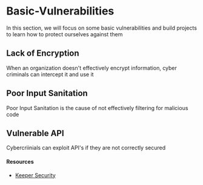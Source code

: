 # Basic-Vulnerabilities
In this section, we will focus on some basic vulnerabilities and build projects to learn how to protect ourselves against them

## Lack of Encryption
When an organization doesn't effectively encrypt information, cyber criminals can intercept it and use it

## Poor Input Sanitation
Poor Input Sanitation is the cause of not effectively filtering for malicious code

## Vulnerable API
Cybercriinials can exploit API's if they are not correctly secured

#### Resources

* [Keeper Security](https://www.keepersecurity.com/blog/2023/12/27/common-types-of-cybersecurity-vulnerabilities/)
